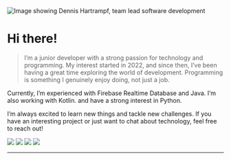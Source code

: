<img src="https://t3.ftcdn.net/jpg/07/32/10/90/360_F_732109080_4lXwGofazqAiysUpcCnrbflsNOl9EMdW.jpg" alt="Image showing Dennis Hartrampf, team lead software development">

<h1><b>Hi there!</b></h1> <blockquote> I’m a junior developer with a strong passion for technology and programming. My interest started in 2022, and since then, I’ve been having a great time exploring the world of development.
Programming is something I genuinely enjoy doing, not just a job.</blockquote>

Currently, I’m experienced with Firebase Realtime Database and Java. I’m also working with Kotlin. and have a strong interest in Python.

I’m always excited to learn new things and tackle new challenges. If you have an interesting project or just want to chat about technology, feel free to reach out!

<!-- https://github-readme-stats.vercel.app/api?username=DennisHartrampf&show_icons=true -->
<p>
  <a href="#"><img src="https://img.shields.io/badge/Kotlin-Junior-_.svg?logo=kotlin"></a>
  <a href="#"><img src="https://img.shields.io/badge/Java-Junior-_.svg?logo=java"></a>
  <a href="#"><img src="https://img.shields.io/badge/Python-Junior-_.svg?logo=python"></a>
  <a href="#"><img src="https://img.shields.io/badge/Firebase-Junior-_.svg?logo=firebase"></a>
</p>



<hr>
